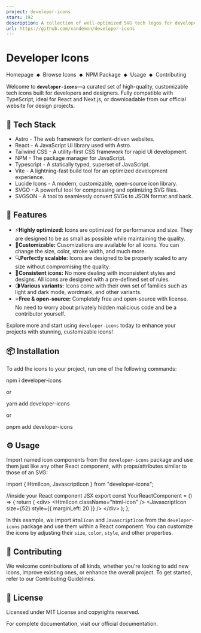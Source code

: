 ```yaml
---
project: developer-icons
stars: 192
description: A collection of well-optimized SVG tech logos for developers and designers—customizable, scalable, and free.
url: https://github.com/xandemon/developer-icons
---
```


Developer Icons
===============

Homepage  ⬥  Browse Icons  ⬥  NPM Package  ⬥  Usage  ⬥  Contributing

Welcome to **`developer-icons`**—a curated set of high-quality, customizable tech icons built for developers and designers. Fully compatible with TypeScript, ideal for React and Next.js, or downloadable from our official website for design projects.

🚀 Tech Stack
-------------

-   Astro - The web framework for content-driven websites.
-   React - A JavaScript UI library used with Astro.
-   Tailwind CSS - A utility-first CSS framework for rapid UI development.
-   NPM - The package manager for JavaScript.
-   Typescript - A statically typed, superset of JavaScript.
-   Vite - A lightning-fast build tool for an optimized development experience.
-   Lucide Icons - A modern, customizable, open-source icon library.
-   SVGO - A powerful tool for compressing and optimizing SVG files.
-   SVGSON - A tool to seamlessly convert SVGs to JSON format and back.

🌟 Features
-----------

-   ⚡**Highly optimized:** Icons are optimized for performance and size. They are designed to be as small as possible while maintaining the quality.
-   🎨**Customizable:** Cusomizations are available for all icons. You can change the size, color, stroke width, and much more.
-   🔍**Perfectly scalable:** Icons are designed to be properly scaled to any size without compromising the quality.
-   🔄**Consistent icons:** No more dealing with inconsistent styles and designs. All icons are designed with a pre-defined set of rules.
-   🌗**Various variants:** Icons come with their own set of families such as light and dark mode, wordmark, and other variants.
-   ⭐**Free & open-source:** Completely free and open-source with license. No need to worry about privately hidden malicious code and be a contributor yourself.

Explore more and start using `developer-icons` today to enhance your projects with stunning, customizable icons!

📦 Installation
---------------

To add the icons to your project, run one of the following commands:

npm i developer-icons

or

yarn add developer-icons

or

pnpm add developer-icons

⚙️ Usage
--------

Import named icon components from the `developer-icons` package and use them just like any other React component, with props/attributes similar to those of an SVG:

import { HtmlIcon, JavascriptIcon } from "developer-icons";

//inside your React component JSX
export const YourReactComponent \= () \=> {
  return (
    <div\>
      <HtmlIcon className\="html-icon" />
      <JavascriptIcon size\={52} style\={{ marginLeft: 20 }} />
    </div\>
  );
};

In this example, we import `HtmlIcon` and `JavascriptIcon` from the `developer-icons` package and use them within a React component. You can customize the icons by adjusting their `size`, `color`, `style`, and other properties.

🤝 Contributing
---------------

We welcome contributions of all kinds, whether you're looking to add new icons, improve existing ones, or enhance the overall project. To get started, refer to our Contributing Guidelines.

📜 License
----------

Licensed under MIT License and copyrights reserved.

For complete documentation, visit our official documentation.
